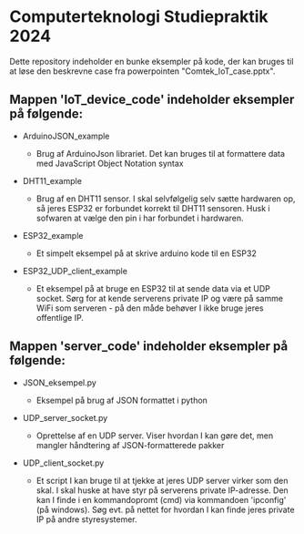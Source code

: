 # Computerteknologi Studiepraktik 2024

Dette repository indeholder en bunke eksempler på kode, der kan bruges til at løse den beskrevne case fra powerpointen "Comtek_IoT_case.pptx".

## Mappen 'IoT_device_code' indeholder eksempler på følgende:
 - ArduinoJSON_example
     - Brug af ArduinoJson librariet. Det kan bruges til at formattere data med JavaScript Object Notation syntax

 - DHT11_example
     - Brug af en DHT11 sensor. I skal selvfølgelig selv sætte hardwaren op, så jeres ESP32 er forbundet korrekt til DHT11 sensoren. Husk i sofwaren at vælge den pin i har forbundet i hardwaren.

 - ESP32_example
     - Et simpelt eksempel på at skrive arduino kode til en ESP32

 - ESP32_UDP_client_example
     - Et eksempel på at bruge en ESP32 til at sende data via et UDP socket. Sørg for at kende serverens private IP og være på samme WiFi som serveren - på den måde behøver I ikke bruge jeres offentlige IP.

## Mappen 'server_code' indeholder eksempler på følgende:
 - JSON_eksempel.py
     - Eksempel på brug af JSON formattet i python

 - UDP_server_socket.py
     - Oprettelse af en UDP server. Viser hvordan I kan gøre det, men mangler håndtering af JSON-formatterede pakker

 - UDP_client_socket.py
     - Et script I kan bruge til at tjekke at jeres UDP server virker som den skal. I skal huske at have styr på serverens private IP-adresse. Den kan I finde i en kommandopromt (cmd) via kommandoen 'ipconfig' (på windows). Søg evt. på nettet for hvordan I kan finde jeres private IP på andre styresystemer.
